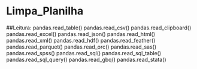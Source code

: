 # Limpa_Planilha

##Leitura:
pandas.read_table()
pandas.read_csv()
pandas.read_clipboard()
pandas.read_excel()
pandas.read_json()
pandas.read_html()
pandas.read_xml()
pandas.read_hdf()
pandas.read_feather()
pandas.read_parquet()
pandas.read_orc()
pandas.read_sas()
pandas.read_spss()
pandas.read_sql()
pandas.read_sql_table()
pandas.read_sql_query()
pandas.read_gbq()
pandas.read_stata()

